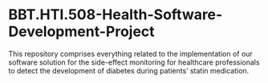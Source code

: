 # BBT.HTI.508-Health-Software-Development-Project
This repository comprises everything related to the implementation of our software solution for the side-effect monitoring  for healthcare professionals to detect the development of diabetes during patients’ statin medication.
